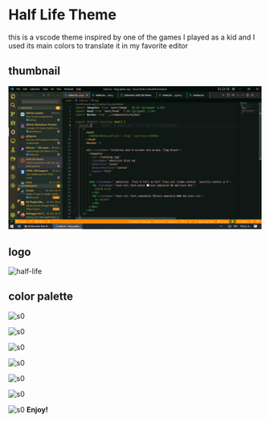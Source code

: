 # Half Life Theme

this is a vscode theme inspired by one of the games I played as a kid and I used its main colors to translate it in my favorite editor
## thumbnail

![half-life](images/main.png)

## logo
![half-life](https://static.gamehag.com/upload/GHumKKNxuJFS8j8VUDIsmkv5xnHglD.png)


## color palette
![s0](https://img.shields.io/badge/editor.background-preview-0f1815)

![s0](https://img.shields.io/badge/editor.foreground-preview-eeffff)

![s0](https://img.shields.io/badge/activityBarBadge.background-preview-081f11)

![s0](https://img.shields.io/badge/sideBarTitle.foreground-preview-7c5c33)

![s0](https://img.shields.io/badge/activityBar.inactiveForeground-preview-caff61)

![s0](https://img.shields.io/badge/badge.background-preview-ffa600)

![s0](https://img.shields.io/badge/tab.border-preview-7bff00)
**Enjoy!**
